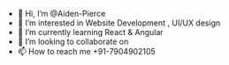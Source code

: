 - 👋 Hi, I’m @Aiden-Pierce
- 👀 I’m interested in Website Development , UI/UX design
- 🌱 I’m currently learning React & Angular
- 💞️ I’m looking to collaborate on 
- 📫 How to reach me +91-7904902105

<!---
Aiden-Pierce/Aiden-Pierce is a ✨ special ✨ repository because its `README.md` (this file) appears on your GitHub profile.
You can click the Preview link to take a look at your changes.
--->
